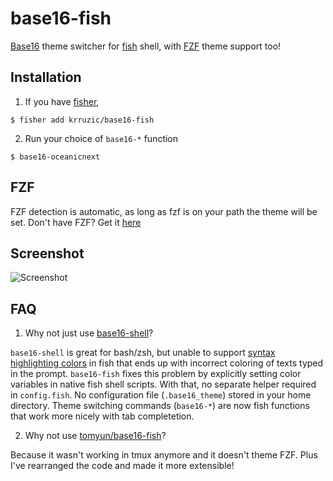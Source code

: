 # base16-fish
[Base16](http://chriskempson.com/projects/base16/) theme switcher for
[fish](https://fishshell.com) shell, with [FZF](https://github.com/junegunn/fzf) theme support too!

## Installation
1. If you have [fisher](https://github.com/jorgebucaran/fisher),
```
$ fisher add krruzic/base16-fish
```

2. Run your choice of `base16-*` function
```
$ base16-oceanicnext
```

## FZF
FZF detection is automatic, as long as fzf is on your path the theme will be
set. Don't have FZF? Get it [here](https://github.com/junegunn/fzf#installation)

## Screenshot
![Screenshot](https://giant.gfycat.com/BadSlowIndigowingedparrot.gif)

## FAQ
1. Why not just use [base16-shell](https://github.com/chriskempson/base16-shell)?

`base16-shell` is great for bash/zsh, but unable to support [syntax highlighting colors](https://fishshell.com/docs/current/index.html#variables-color) in fish that ends up with incorrect coloring of texts typed in the prompt. `base16-fish` fixes this problem by explicitly setting color variables in native fish shell scripts. With that, no separate helper required in `config.fish`. No configuration file (`.base16_theme`) stored in your home directory. Theme switching commands (`base16-*`) are now fish functions that work more nicely with tab completetion.

2. Why not use [tomyun/base16-fish](https://github.com/tomyun/base16-fish)?

Because it wasn't working in tmux anymore and it doesn't theme FZF. Plus I've
rearranged the code and made it more extensible!

